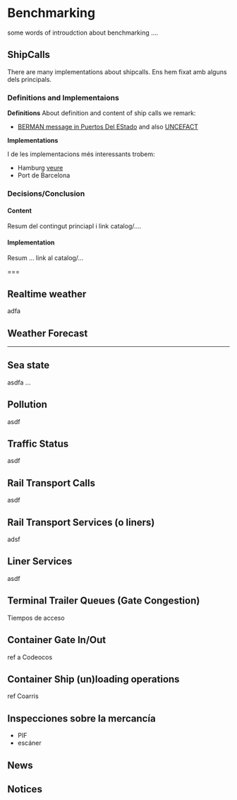 # Benchmarking
some words of introudction about benchmarking ....

## ShipCalls
There are many implementations about shipcalls. Ens hem fixat amb alguns dels principals.
### Definitions and Implementaions
**Definitions**
About definition and content of ship calls we remark:
- [BERMAN message in Puertos Del EStado](http://www.puertos.es/Documents/BERMAN%204.1.2%20v1.0.pdf) and also [UNCEFACT](https://service.unece.org/trade/untdid/latest/trmd/berman_c.htm)
  
**Implementations**

I de les implementacions més interessants trobem:
- Hamburg [veure](http://hafen-hamburg.de)
- Port de Barcelona 
### Decisions/Conclusion
#### Content
Resum del contingut princiapl i link catalog/....
#### Implementation
Resum ... link al catalog/...

===

## Realtime weather
adfa
## Weather Forecast
--- 

## Sea state
asdfa
...

## Pollution
asdf
## Traffic Status 
asdf
## Rail Transport Calls
asdf
## Rail Transport Services (o liners)
adsf
## Liner Services
asdf

## Terminal Trailer Queues (Gate Congestion)
Tiempos de acceso

## Container Gate In/Out
ref a Codeocos

## Container Ship (un)loading operations
ref Coarris
## Inspecciones sobre la mercancía
- PIF
- escáner
## News

## Notices


